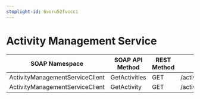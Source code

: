 ```yaml
---
stoplight-id: 6voru52fvccci
---
```


# Activity Management Service

SOAP Namespace | SOAP API Method |  REST Method |REST API URI |
|--- |---|---| ---|
| ActivityManagementServiceClient  | GetActivities | GET | /activities  |    
| ActivityManagementServiceClient  | GetActivity | GET | /activities/{activityId}/status|
